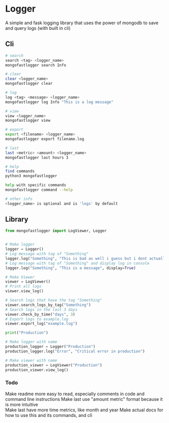 # Logger
A simple and fask logging library that uses the power of mongodb to save and query logs (with built in cli)

## Cli
```sh
# search
search <tag> <logger_name>
mongofastlogger search Info

# clear
clear <logger_name>
mongofastlogger clear

# log
log <tag> <message> <logger_name>
mongofastlogger log Info "This is a log message"

# view
view <logger_name>
mongofastlogger view

# export
export <filename> <logger_name>
mongofastlogger export filename.log

# last
last <metric> <amount> <logger_name>
mongofastlogger last hours 3

# help
find commands
python3 mongofastlogger

help with specific commands
mongofastlogger command --help

# other info
<logger_name> is optional and is 'logs' by default
```

## Library
```py
from mongofastlogger import LogViewer, Logger


# Make logger
logger = Logger()
# Log message with tag of "Something"
logger.log("Something", "This is bad as well i guess but i dont actually know")
# Log message with tag of "Something" and display log in console
logger.log("Something", "This is a message", display=True)

# Make Viewer
viewer = LogViewer()
# Print all logs
viewer.view_log()

# Search logs that have the tag "Something"
viewer.search_logs_by_tag("Something")
# Search logs in the last 3 days
viewer.check_by_time("days", 3)
# Export logs to example.log
viewer.export_log("example.log")

print("Production")

# Make logger with name
production_logger = Logger("Production")
production_logger.log("Error", "Critical error in production")

# Make viewer with name
production_viewer = LogViewer("Production")
production_viewer.view_log()
```

### Todo
Make readme more easy to read, especially comments in code and command line instructions
Make last use "amount metric" format because it is more intuitive<br>
Make last have more time metrics, like month and year
Make actual docs for how to use this and its commands, and cli
